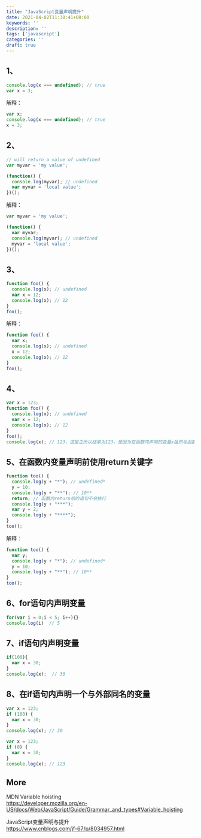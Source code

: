```yaml
---
title: "JavaScript变量声明提升"
date: 2021-04-02T11:38:41+08:00
keywords: ''
description: ''
tags: ['javascript']
categories: ''
draft: true
---
```


## 1、

```javascript
console.log(x === undefined); // true
var x = 3;
```

解释：

```javascript
var x;
console.log(x === undefined); // true
x = 3;
```

## 2、

```javascript
// will return a value of undefined
var myvar = 'my value';

(function() {
  console.log(myvar); // undefined
  var myvar = 'local value';
})();
```

解释：

```javascript
var myvar = 'my value';

(function() {
  var myvar;
  console.log(myvar); // undefined
  myvar = 'local value';
})();
```

## 3、

```javascript
function foo() {
  console.log(x); // undefined
  var x = 12;
  console.log(x); // 12
}
foo();
```

解释：

```javascript
function foo() {
  var x;
  console.log(x); // undefined
  x = 12;
  console.log(x); // 12
}
foo();
```

## 4、

```javascript
var x = 123;
function foo() {
  console.log(x); // undefined
  var x = 12;
  console.log(x); // 12
}
foo();
console.log(x); // 123，这里之所以结果为123，是因为在函数内声明的变量x虽然与函数外同名，但由于是在函数内且用关键字var来声明的，所以函数内的x只是一个局部变量，函数外无法访问到
```

## 5、在函数内变量声明前使用return关键字

```javascript
function too() {
  console.log(y + "*"); // undefined*
  y = 10;
  console.log(y + "**"); // 10**
  return; // 函数内return后的语句不会执行
  console.log(y + "***");
  var y = 2;
  console.log(y + "****");
}
too();
```

解释：

```javascript
function too() {
  var y;
  console.log(y + "*"); // undefined*
  y = 10;
  console.log(y + "**"); // 10**
}
too();
```

## 6、for语句内声明变量

```javascript
for(var i = 0;i < 5; i++){}
console.log(i)  // 5
```

## 7、if语句内声明变量

```javascript
if(100){
  var x = 30;
}
console.log(x);  // 30
```

## 8、在if语句内声明一个与外部同名的变量

```javascript
var x = 123;
if (100) {
  var x = 30;
}
console.log(x); // 30

var x = 123;
if (0) {
  var x = 30;
}
console.log(x); // 123
```

## More

MDN Variable hoisting  
https://developer.mozilla.org/en-US/docs/Web/JavaScript/Guide/Grammar_and_types#Variable_hoisting   

JavaScript变量声明与提升    
https://www.cnblogs.com/jf-67/p/8034957.html
